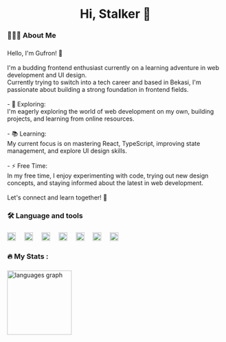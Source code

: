 <h1 align="center">Hi, Stalker 👋</h1>

###

<h3 align="left">👨🏻‍💻 About Me</h3>

###

<p align="left">Hello, I'm Gufron! 👋<br><br>I'm a budding frontend enthusiast currently on a learning adventure in web development and UI design. <br>Currently trying to switch into a tech career and based in Bekasi, I'm passionate about building a strong foundation in frontend fields.<br><br>- 🔭 Exploring:<br>  I'm eagerly exploring the world of web development on my own, building projects, and learning from online resources.<br><br>- 📚 Learning:<br>  My current focus is on mastering React, TypeScript, improving state management, and explore UI design skills.<br><br>- ⚡ Free Time:<br>  In my free time, I enjoy experimenting with code, trying out new design concepts, and staying informed about the latest in web development.<br><br>Let's connect and learn together! 🚀</p>

###

<h3 align="left">🛠 Language and tools</h3>

###

<div align="left">
  <img src="https://cdn.jsdelivr.net/gh/devicons/devicon/icons/html5/html5-original.svg" height="20" alt="html5 logo"  />
  <img width="12" />
  <img src="https://cdn.jsdelivr.net/gh/devicons/devicon/icons/css3/css3-original.svg" height="20" alt="css3 logo"  />
  <img width="12" />
  <img src="https://cdn.jsdelivr.net/gh/devicons/devicon/icons/typescript/typescript-original.svg" height="20" alt="typescript logo"  />
  <img width="12" />
  <img src="https://cdn.jsdelivr.net/gh/devicons/devicon/icons/react/react-original.svg" height="20" alt="react logo"  />
  <img width="12" />
  <img src="https://cdn.jsdelivr.net/gh/devicons/devicon/icons/bootstrap/bootstrap-original.svg" height="20" alt="bootstrap logo"  />
  <img width="12" />
  <img src="https://skillicons.dev/icons?i=tailwind" height="20" alt="tailwindcss logo"  />
  <img width="12" />
  <img src="https://cdn.jsdelivr.net/gh/devicons/devicon/icons/figma/figma-original.svg" height="20" alt="figma logo"  />
</div>

###

<h3 align="left">🔥   My Stats :</h3>

###

<div align="left">
  <img src="https://github-readme-stats.vercel.app/api/top-langs?username=gufranlazuardi&locale=en&hide_title=false&layout=compact&card_width=320&langs_count=5&theme=dracula&hide_border=false&order=2" height="150" alt="languages graph"  />
</div>


###
